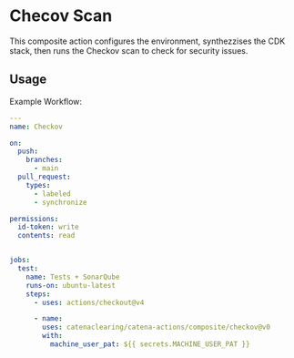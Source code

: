 # Checov Scan

This composite action configures the environment, synthezzises the CDK stack, then runs the Checkov scan to check for security issues.

## Usage

Example Workflow:

```yaml
---
name: Checkov

on:
  push:
    branches:
      - main
  pull_request:
    types:
      - labeled
      - synchronize

permissions:
  id-token: write
  contents: read


jobs:
  test:
    name: Tests + SonarQube
    runs-on: ubuntu-latest
    steps:
      - uses: actions/checkout@v4

      - name:
        uses: catenaclearing/catena-actions/composite/checkov@v0
        with:
          machine_user_pat: ${{ secrets.MACHINE_USER_PAT }}
```
